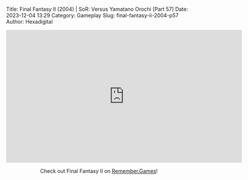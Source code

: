 Title: Final Fantasy II (2004) | SoR: Versus Yamatano Orochi [Part 57]
Date: 2023-12-04 13:29
Category: Gameplay
Slug: final-fantasy-ii-2004-p57
Author: Hexadigital

<center><iframe src="https://www.youtube.com/embed/fbAvn7lC8jk?feature=oembed" allow="accelerometer; autoplay; encrypted-media; gyroscope; picture-in-picture" width="640" height="360" frameborder="0"></iframe>

Check out Final Fantasy II on [Remember.Games](https://remember.games/game/6866/final-fantasy-i-ii-dawn-of-souls/)!</center>